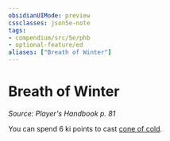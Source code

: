 ```yaml
---
obsidianUIMode: preview
cssclasses: json5e-note
tags:
- compendium/src/5e/phb
- optional-feature/ed
aliases: ["Breath of Winter"]
---
```

# Breath of Winter
*Source: Player's Handbook p. 81* 

You can spend 6 ki points to cast [cone of cold](../../spells/cone-of-cold.md#).